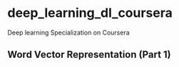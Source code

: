 # deep_learning_dl_coursera
 Deep learning Specialization on Coursera

## Word Vector Representation (Part 1)



